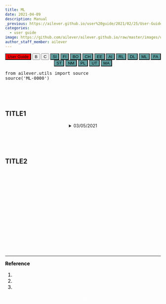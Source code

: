 ```yaml
---
title: ML
date: 2021-04-09
description: Manual
_previous: https://ailever.github.io/user%20guide/2021/02/25/User-Guide/
categories:
  - user guide
image: https://github.com/ailever/ailever.github.io/raw/master/images/unsplash/gray_User_Guide.png
author_staff_member: ailever
---
```


<!-- Top Block -->
<div align="center" class="top_btn_box">
  <button class="top_btn" type="button" style="background-color:red;" onclick="location.href='https://ailever.github.io/user%20guide/2021/02/25/User-Guide/'">User Guide</button>
  <button class="top_btn" type="button" onclick="location.href='#'">B</button>
  <button class="top_btn" type="button" onclick="location.href='#'">C</button>
  <button class="top_btn" type="button" style="background-color:cadetblue;" onclick="location.href='https://ailever.github.io/user%20guide/2021/04/01/app-SI/'">SI</button>  
  <button class="top_btn" type="button" style="background-color:cadetblue;" onclick="location.href='https://ailever.github.io/user%20guide/2021/04/02/app-FI/'">FI</button>  
  <button class="top_btn" type="button" style="background-color:cadetblue;" onclick="location.href='https://ailever.github.io/user%20guide/2021/04/03/app-BO/'">BO</button>  
  <button class="top_btn" type="button" style="background-color:cadetblue;" onclick="location.href='https://ailever.github.io/user%20guide/2021/04/04/app-CH/'">CH</button>  
  <button class="top_btn" type="button" style="background-color:cadetblue;" onclick="location.href='https://ailever.github.io/user%20guide/2021/04/05/app-EE/'">EE</button>  
  <button class="top_btn" type="button" style="background-color:cadetblue;" onclick="location.href='https://ailever.github.io/user%20guide/2021/04/06/app-AI/'">AI</button>  
  <button class="top_btn" type="button" style="background-color:cadetblue;" onclick="location.href='https://ailever.github.io/user%20guide/2021/04/07/app-RL/'">RL</button>  
  <button class="top_btn" type="button" style="background-color:cadetblue;" onclick="location.href='https://ailever.github.io/user%20guide/2021/04/08/app-DL/'">DL</button>  
  <button class="top_btn" type="button" style="background-color:cadetblue;" onclick="location.href='https://ailever.github.io/user%20guide/2021/04/09/app-ML/'">ML</button>  
  <button class="top_btn" type="button" style="background-color:cadetblue;" onclick="location.href='https://ailever.github.io/user%20guide/2021/04/10/app-FA/'">FA</button>  
  <button class="top_btn" type="button" style="background-color:cadetblue;" onclick="location.href='https://ailever.github.io/user%20guide/2021/04/11/app-ST/'">ST</button>  
  <button class="top_btn" type="button" style="background-color:cadetblue;" onclick="location.href='https://ailever.github.io/user%20guide/2021/04/12/app-NM/'">NM</button>  
  <button class="top_btn" type="button" style="background-color:cadetblue;" onclick="location.href='https://ailever.github.io/user%20guide/2021/04/13/app-PL/'">PL</button>  
  <button class="top_btn" type="button" style="background-color:cadetblue;" onclick="location.href='https://ailever.github.io/user%20guide/2021/04/14/app-UT/'">UT</button>  
  <button class="top_btn" type="button" style="background-color:cadetblue;" onclick="location.href='https://ailever.github.io/user%20guide/2021/04/15/app-MA/'">MA</button>  
</div>
<!-- Top Block -->
<pre class="python-code">
from ailever.utils import source
source('ML-0000')
</pre>

<br><br><br>
## TITLE1
<details markdown="1">
  <summary align="center">03/05/2021</summary>
<div>
      · Date : 03/05/2021 <br>
      · : <br>
</div>
</details>

<br><br><br>
## TITLE2

<br><br><br>

<!-- Content Block -->
<div align="left" style="font-size:medium;font-weight:normal;color:black;background-color:unset;">　<br><br></div>
<div align="left" style="font-size:medium;font-weight:normal;color:black;background-color:unset;">　<br><br></div>
<div align="left" style="font-size:medium;font-weight:normal;color:black;background-color:unset;">　<br><br></div>
<!-- Content Block -->

<br><br><br>

---

<!-- Reference Block -->
<div align="left" style="font-size:medium;font-weight:normal;color:black;background-color:unset;">
<b>Reference</b>
<ol>
  <li></li>
  <li></li>
  <li></li>
</ol>
</div>
<!-- Reference Block -->

<!-- Bottom Block -->
<div align="center" class="bottom_btn_box">
  <span class="bottom_btn"><a href="https://github.com/ailever/ailever.github.io/blob/master/_posts/user-guide/2021-04-09-app-ML.md" target="_blank" style="color:white">Edit</a></span>
</div>
<!-- Bottom Block -->

<!-- Notice
# Mathematical Expression
- outline : $  $
- inline  : $$  $$

# Default Div Tag
- align : left, right, center
- font-size : xx-small, x-small, small, medium, large, x-large, xx-large
- font-weight : normal, bold
- color : red, orange, yellow, green, cyan, blue, purple, pink, white, gray, brown
- background-color : red, orange, yellow, green, cyan, blue, purple, pink, white, gray, brown

# Html Ref
- color code : https://htmlcolorcodes.com/
- tags : https://www.w3schools.com/tags/default.asp
- attributes : https://www.w3schools.com/tags/ref_attributes.asp
Notice -->





